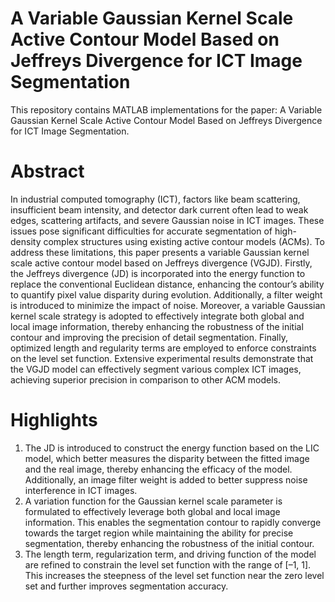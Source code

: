 # A Variable Gaussian Kernel Scale Active Contour Model Based on Jeffreys Divergence for ICT Image Segmentation
This repository contains MATLAB implementations for the paper: A Variable Gaussian Kernel Scale Active Contour Model Based on Jeffreys Divergence for ICT Image Segmentation.
# Abstract
In industrial computed tomography (ICT), factors like beam scattering, insufficient beam intensity, and detector dark current often lead to weak edges, scattering artifacts, and severe Gaussian noise in ICT images. These issues pose significant difficulties for accurate segmentation of high-density complex structures using existing active contour models (ACMs). To address these limitations, this paper presents a variable Gaussian kernel scale active contour model based on Jeffreys divergence (VGJD). Firstly, the Jeffreys divergence (JD) is incorporated into the energy function to replace the conventional Euclidean distance, enhancing the contour’s ability to quantify pixel value disparity during evolution. Additionally, a filter weight is introduced to minimize the impact of noise. Moreover, a variable Gaussian kernel scale strategy is adopted to effectively integrate both global and local image information, thereby enhancing the robustness of the initial contour and improving the precision of detail segmentation. Finally, optimized length and regularity terms are employed to enforce constraints on the level set function. Extensive experimental results demonstrate that the VGJD model can effectively segment various complex ICT images, achieving superior precision in comparison to other ACM models.
# Highlights
1. The JD is introduced to construct the energy function based on the LIC model, which better measures the disparity between the fitted image and the real image, thereby enhancing the efficacy of the model. Additionally, an image filter weight is added to better suppress noise interference in ICT images.
2. A variation function for the Gaussian kernel scale parameter is formulated to effectively leverage both global and local image information. This enables the segmentation contour to rapidly converge towards the target region while maintaining the ability for precise segmentation, thereby enhancing the robustness of the initial contour.
3. The length term, regularization term, and driving function of the model are refined to constrain the level set function with the range of [–1, 1]. This increases the steepness of the level set function near the zero level set and further improves segmentation accuracy.
